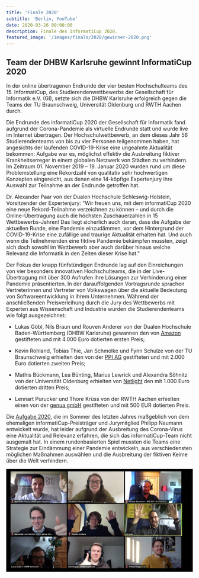 ```yaml
---
title: 'Finale 2020'
subtitle: 'Berlin, YouTube'
date: 2020-03-26 00:00:00
description: Finale des InformatiCup 2020.
featured_image: '/images/finals/2020/gewinner-2020.png'
---
```


## Team der DHBW Karlsruhe gewinnt InformatiCup 2020 ##

In der online übertragenen Endrunde der vier besten Hochschulteams des 15. InformatiCup, des Studierendenwettbewerbs der Gesellschaft für Informatik e.V. (GI), setzte sich die DHBW Karlsruhe erfolgreich gegen die Teams der TU Braunschweig, Universität Oldenburg und RWTH Aachen durch.

Die Endrunde des informatiCup 2020 der Gesellschaft für Informatik fand aufgrund der Corona-Pandemie als virtuelle Endrunde statt und wurde live im Internet übertragen. Der Hochschulwettbewerb, an dem dieses Jahr 56 Studierendenteams von bis zu vier Personen teilgenommen haben, hat angesichts der laufenden COVID-19-Krise eine ungeahnte Aktualität bekommen: Aufgabe war es, möglichst effektiv die Ausbreitung fiktiver Krankheitserreger in einem globalen Netzwerk von Städten zu verhindern. Im Zeitraum 01. November 2019 – 19. Januar 2020 wurden rund um diese Problemstellung eine Rekordzahl von qualitativ sehr hochwertigen Konzepten eingereicht, aus denen eine 14-köpfige Expertenjury ihre Auswahl zur Teilnahme an der Endrunde getroffen hat.

Dr. Alexander Paar von der Dualen Hochschule Schleswig-Holstein, Vorsitzender der Expertenjury: "Wir freuen uns, mit dem informatiCup 2020 eine neue Rekord-Teilnahme verzeichnen zu können – und durch die Online-Übertragung auch die höchsten Zuschauerzahlen in 15 Wettbewerbs-Jahren! Das liegt sicherlich auch daran, dass die Aufgabe der aktuellen Runde, eine Pandemie einzudämmen, vor dem Hintergrund der COVID-19-Krise eine zufällige und traurige Aktualität erhalten hat. Und auch wenn die Teilnehmenden eine fiktive Pandemie bekämpfen mussten, zeigt sich doch sowohl im Wettbewerb aber auch darüber hinaus welche Relevanz die Informatik in den Zeiten dieser Krise hat."

Der Fokus der knapp fünfstündigen Endrunde lag auf den Einreichungen von vier besonders innovativen Hochschulteams, die in der Live-Übertragung mit über 300 Aufrufen ihre Lösungen zur Verhinderung einer Pandemie präsentierten. In der darauffolgenden Vortragsrunde sprachen Vertreterinnen und Vertreter von Volkswagen über die aktuelle Bedeutung von Softwareentwicklung in ihrem Unternehmen. Während der anschließenden Preisverleihung durch die Jury des Wettbewerbs mit Experten aus Wissenschaft und Industrie wurden die Studierendenteams wie folgt ausgezeichnet:

- Lukas Göbl, Nils Braun und Rouven Anderer von der Dualen Hochschule Baden-Württemberg (DHBW Karlsruhe) gewannen den von [Amazon](https://amazon.jobs/) gestifteten und mit 4.000 Euro dotierten ersten Preis;

- Kevin Rohland, Tobias Thie, Jan Schmolke und Fynn Schulze von der TU Braunschweig erhielten den von der [PPI AG](http://www.ppi.de/) gestifteten und mit 2.000 Euro dotierten zweiten Preis;

- Mathis Bückmann, Lea Bünting, Marius Lewrick und Alexandra Söhnitz von der Universität Oldenburg erhielten von [Netlight](https://www.netlight.com/) den mit 1.000 Euro dotierten dritten Preis;

- Lennart Purucker und Thore Krüss von der RWTH Aachen erhielten einen von der [genua gmbH](https://www.genua.de/) gestifteten und mit 500 EUR dotierten Preis.

Die [Aufgabe 2020](https://github.com/InformatiCup/InformatiCup2020/blob/master/Pandemie.pdf), die im Sommer des letzten Jahres maßgeblich von dem ehemaligen informatiCup-Preisträger und Jurymitglied Philipp Naumann entwickelt wurde, hat leider aufgrund der Ausbreitung des Corona-Virus eine Aktualität und Relevanz erfahren, die sich das informatiCup-Team nicht ausgemalt hat. In einem rundenbasierten Spiel mussten die Teams eine Strategie zur Eindämmung einer Pandemie entwickeln, aus verschiedensten möglichen Maßnahmen auswählen und die Ausbreitung der fiktiven Keime über die Welt verhindern.

<div class="gallery" data-columns="1">
	<img src="/images/finals/2020/gewinner-2020.png">
</div>
